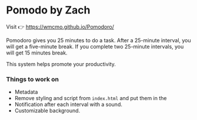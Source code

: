# Pomodo by Zach
Visit 👉 https://wmcmo.github.io/Pomodoro/

Pomodoro gives you 25 minutes to do a task. After a 25-minute interval, you will get a five-minute break. If you complete two 25-minute intervals, you will get 15 minutes break.

This system helps promote your productivity.

### Things to work on
- Metadata
- Remove styling and script from `index.html` and put them in the 
- Notification after each interval with a sound.
- Customizable background.
